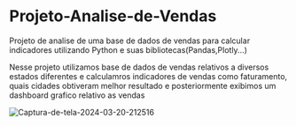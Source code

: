 # Projeto-Analise-de-Vendas
Projeto de analise de uma base de dados de vendas para calcular indicadores utilizando Python e suas bibliotecas(Pandas,Plotly...)

Nesse projeto utilizamos base de dados de vendas relativos a diversos estados diferentes e calculamros indicadores de vendas como faturamento,
quais cidades obtiveram melhor resultado e posteriormente exibimos um dashboard grafico relativo as vendas

![Captura-de-tela-2024-03-20-212516](https://github.com/PedroFernandesG/Projeto-Analise-de-Vendas/assets/147552248/6a05b848-e0de-46eb-85c0-3330b699504a)
